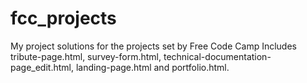 # fcc_projects
My project solutions for the projects set by Free Code Camp
Includes tribute-page.html, survey-form.html, technical-documentation-page_edit.html, landing-page.html and portfolio.html.
